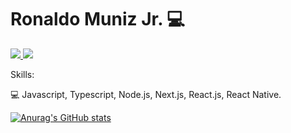 <h1>Ronaldo Muniz Jr. 💻</h1>

<a href = "https://www.linkedin.com/in/roomjr/" target="_blank">
<img src="https://img.shields.io/badge/LinkedIn-0077B5?style=for-the-badge&logo=linkedin&logoColor=white"/>
</a>

<a href = "https://instagram.com/ronaldoomjr" target="_blank">
<img src="https://img.shields.io/badge/Instagram-E4405F?style=for-the-badge&logo=instagram&logoColor=white"/>
</a>

Skills:

💻 Javascript, Typescript, Node.js, Next.js, React.js, React Native.

[![Anurag's GitHub stats](https://github-readme-stats-theta-five-32.vercel.app/api?username=ronaldoomjr)](https://github.com/ronaldoomjr/github-readme-stats)

<!---
ronaldoomjr/ronaldoomjr is a ✨ special ✨ repository because its `README.md` (this file) appears on your GitHub profile.
You can click the Preview link to take a look at your changes.
--->
